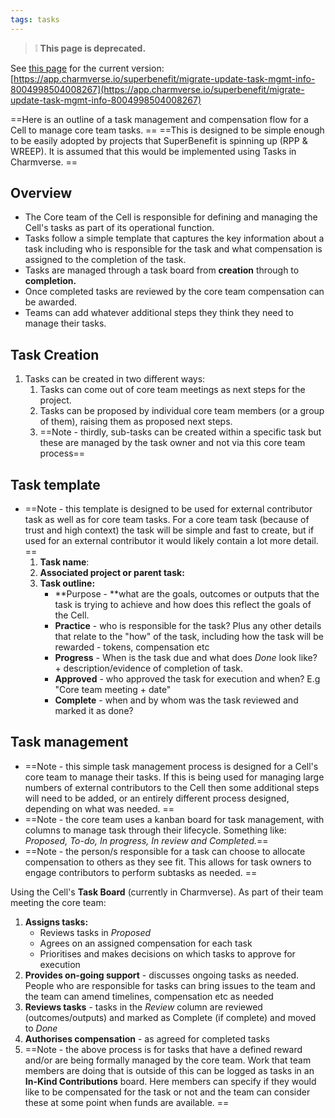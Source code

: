 ```yaml
---
tags: tasks
---
```

>❕  **This page is deprecated.**

See [this page](https://app.charmverse.io/superbenefit/migrate-update-task-mgmt-info-8004998504008267) for the current version:
 [https://app.charmverse.io/superbenefit/migrate-update-task-mgmt-info-8004998504008267](https://app.charmverse.io/superbenefit/migrate-update-task-mgmt-info-8004998504008267) 

==Here is an outline of a task management and compensation flow for a Cell to manage core team tasks. ==
==This is designed to be simple enough to be easily adopted by projects that SuperBenefit is spinning up (RPP & WREEP). It is assumed that this would be implemented using Tasks in Charmverse.  ==
## Overview
- The Core team of the Cell is responsible for defining and managing the Cell's tasks as part of its operational function.
- Tasks follow a simple template that captures the key information about a task including who is responsible for the task and what compensation is assigned to the completion of the task. 
- Tasks are managed through a task board from **creation** through to **completion.**
- Once completed tasks are reviewed by the core team compensation can be awarded.
- Teams can add whatever additional steps they think they need to manage their tasks. 

## Task Creation
1. Tasks can be created in two different ways:
	1. Tasks can come out of core team meetings as next steps for the project.
	2. Tasks can be proposed by individual core team members (or a group of them), raising them as proposed next steps.
	3. ==Note - thirdly, sub-tasks can be created within a specific task but these are managed by the task owner and not via this core team process==

## Task template
- ==Note - this template is designed to be used for external contributor task as well as for core team tasks. For a core team task (because of trust and high context) the task will be simple and fast to create, but if used for an external contributor it would likely contain a lot more detail. ==
	1. **Task name**:
	2. **Associated project or parent task:**
	3. **Task outline:**
		- **Purpose - **what are the goals, outcomes or outputs that the task is trying to achieve and how does this reflect the goals of the Cell. 
		- **Practice** - who is responsible for the task? Plus any other details that relate to the "how" of the task, including how the task will be rewarded - tokens, compensation etc
		- **Progress** - When is the task due and what does _Done_ look like? + description/evidence of completion of task. 
		- **Approved** - who approved the task for execution and when? E.g "Core team meeting + date"
		- **Complete** - when and by whom was the task reviewed and marked it as done? 


## Task management 
- ==Note - this simple task management process is designed for a Cell's core team to manage their tasks. If this is being used for managing large numbers of external contributors to the Cell then some additional steps will need to be added, or an entirely different process designed, depending on what was needed.   ==
- ==Note - the core team uses a kanban board for task management, with columns to manage task through their lifecycle. Something like: _Proposed, To-do, In progress, In review and Completed._==
- ==Note - the person/s responsible for a task can choose to allocate compensation to others as they see fit. This allows for task owners to engage contributors to perform subtasks as needed. ==

Using the Cell's **Task Board** (currently in Charmverse). As part of their team meeting the core team:
1. **Assigns tasks:**
	- Reviews tasks in _Proposed_ 
	- Agrees on an assigned compensation for each task
	- Prioritises and makes decisions on which tasks to approve for execution
2. **Provides on-going support** - discusses ongoing tasks as needed. People who are responsible for tasks can bring issues to the team and the team can amend timelines, compensation etc as needed
3. **Reviews tasks** - tasks in the _Review_ column are reviewed (outcomes/outputs) and marked as Complete (if complete) and moved to _Done_  
4. **Authorises compensation** - as agreed for completed tasks
5. ==Note - the above process is for tasks that have a defined reward and/or are being formally managed by the core team. Work that team members are doing that is outside of this can be logged as tasks in an **In-Kind Contributions** board. Here members can specify if they would like to be compensated for the task or not and the team can consider these at some point when funds are available. ==
